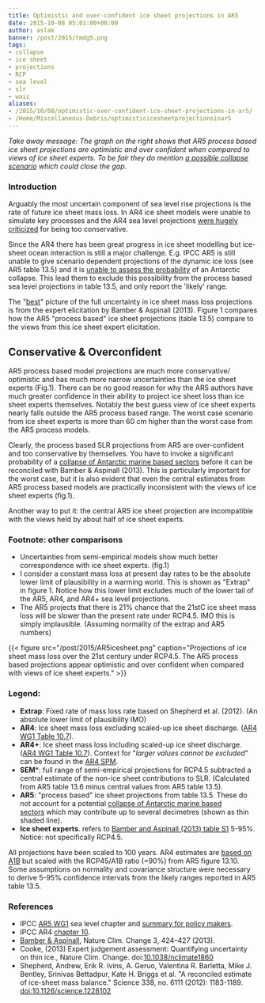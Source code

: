 ```yaml
---
title: Optimistic and over-confident ice sheet projections in AR5
date: 2015-10-08 05:01:00+00:00
author: aslak
banner: /post/2015/tmdg5.png
tags:
- collapse
- ice sheet
- projections
- RCP
- sea level
- slr
- wais
aliases:
- /2015/10/08/optimistic-over-confident-ice-sheet-projections-in-ar5/
- /Home/Miscellaneous-Debris/optimisticicesheetprojectionsinar5
---
```


_Take away message: The graph on the right shows that AR5 process based ice sheet projections are optimistic and over confident when compared to views of ice sheet experts. To be fair they do mention [a possible collapse scenario](/Home/Miscellaneous-Debris/ar5sealevelriseuncertaintycommunicationfailure) which could close the gap._
<!--more-->
### Introduction

Arguably the most uncertain component of sea level rise projections is the rate of future ice sheet mass loss. In AR4 ice sheet models were unable to simulate key processes and the AR4 sea level projections [were hugely criticized](http://www.scientificamerican.com/article.cfm?id=what-big-questions-remain-about-sea-level-rise) for being too conservative.

Since the AR4 there has been great progress in ice sheet modelling but ice-sheet ocean interaction is still a major challenge. E.g. IPCC AR5 is still unable to give scenario dependent projections of the dynamic ice loss (see AR5 table 13.5) and it is [unable to assess the probability](/Home/Miscellaneous-Debris/ar5sealevelriseuncertaintycommunicationfailure) of an Antarctic collapse. This lead them to exclude this possibility from the process based sea level projections in table 13.5, and only report the 'likely' range.

The "[best](http://dx.doi.org/10.1038/nclimate1860)" picture of the full uncertainty in ice sheet mass loss projections is from the expert elicitation by Bamber & Aspinall (2013). Figure 1 compares how the AR5 "process based" ice sheet projections (table 13.5) compare to the views from this ice sheet expert elicitation.

## Conservative & Overconfident

AR5 process based model projections are much more conservative/ optimistic and has much more narrow uncertainties than the ice sheet experts (Fig.1). There can be no good reason for why the AR5 authors have much greater confidence in their ability to project ice sheet loss than ice sheet experts themselves. Notably the best guess view of ice sheet experts nearly falls outside the AR5 process based range. The worst case scenario from ice sheet experts is more than 60 cm higher than the worst case from the AR5 process models.

Clearly, the process based SLR projections from AR5 are over-confident and too conservative by themselves. You have to invoke a significant probability of a [collapse of Antarctic marine based sectors](/Home/Miscellaneous-Debris/ar5sealevelriseuncertaintycommunicationfailure) before it can be reconciled with Bamber & Aspinall (2013). This is particularly important for the worst case, but it is also evident that even the central estimates from AR5 process based models are practically inconsistent with the views of ice sheet experts (fig.1).

Another way to put it: the central AR5 ice sheet projection are incompatible with the views held by about half of ice sheet experts.

### Footnote: other comparisons

  * Uncertainties from semi-empirical models show much better correspondence with ice sheet experts. (fig.1)
  * I consider a constant mass loss at present day rates to be the absolute lower limit of plausibility in a warming world. This is shown as "Extrap" in figure 1. Notice how this lower limit excludes much of the lower tail of the AR5, AR4, and AR4+ sea level projections.
  * The AR5 projects that there is 21% chance that the 21stC ice sheet mass loss will be slower than the present rate under RCP4.5. IMO this is simply implausible. (Assuming normality of the extrap and AR5 numbers)

{{< figure src="/post/2015/AR5icesheet.png" caption="Projections of ice sheet mass loss over the 21st century under RCP4.5. The AR5 process based projections appear optimistic and over confident when compared with views of ice sheet experts." >}}



### Legend:

  * **Extrap**: Fixed rate of mass loss rate based on Shepherd et al. (2012). (An absolute lower limit of plausibility IMO)
  * **AR4**: Ice sheet mass loss excluding scaled-up ice sheet discharge. ([AR4 WG1 Table 10.7](http://www.ipcc.ch/publications_and_data/ar4/wg1/en/ch10s10-6-5.html)).
  * **AR4+**: Ice sheet mass loss including scaled-up ice sheet discharge. ([AR4 WG1 Table 10.7](http://www.ipcc.ch/publications_and_data/ar4/wg1/en/ch10s10-6-5.html)). Context for "_larger values cannot be excluded_" can be found in the [AR4 SPM](http://www.ipcc.ch/publications_and_data/ar4/wg1/en/spmsspm-projections-of.html).
  * **SEM***: full range of semi-empirical projections for RCP4.5 subtracted a central estimate of the non-ice sheet contributions to SLR. (Calculated from AR5 table 13.6 minus central values from AR5 table 13.5).
  * **AR5**: "process based" ice sheet projections from table 13.5. These do not account for a potential [collapse of Antarctic marine based sectors](/Home/Miscellaneous-Debris/ar5sealevelriseuncertaintycommunicationfailure) which may contribute up to several decimetres (shown as thin shaded line).
  * **Ice sheet experts**. refers to [Bamber and Aspinall (2013) table S1](/Home/Miscellaneous-Debris/icesheetcontributionsfrombamberaspinall) 5-95%. Notice: not specifically RCP4.5.

All projections have been scaled to 100 years. AR4 estimates are [based on A1B](http://www.ipcc.ch/publications_and_data/ar4/wg1/en/ch10s10-6-5.html) but scaled with the RCP45/A1B ratio (=90%) from AR5 figure 13.10. Some assumptions on normality and covariance structure were necessary to derive 5-95% confidence intervals from the likely ranges reported in AR5 table 13.5.

### **References**

  * IPCC [AR5 WG1](http://www.climatechange2013.org/report/review-drafts/) sea level chapter and [summary for policy makers](/Home/Miscellaneous-Debris/ar5sealevelriseuncertaintycommunicationfailure).
  * IPCC AR4 [chapter 10](http://www.ipcc.ch/publications_and_data/ar4/wg1/en/ch10s10-6-5.html).
  * [Bamber & Aspinall](/Home/Miscellaneous-Debris/icesheetcontributionsfrombamberaspinall), Nature Clim. Change 3, 424–427 (2013).
  * Cooke, (2013) Expert judgement assessment: Quantifying uncertainty on thin ice., Nature Clim. Change. doi:[10.1038/nclimate1860](http://dx.doi.org/10.1038/nclimate1860)
  * Shepherd, Andrew, Erik R. Ivins, A. Geruo, Valentina R. Barletta, Mike J. Bentley, Srinivas Bettadpur, Kate H. Briggs et al. "A reconciled estimate of ice-sheet mass balance." Science 338, no. 6111 (2012): 1183-1189. [doi:10.1126/science.1228102](http://dx.doi.org/10.1126/science.1228102)